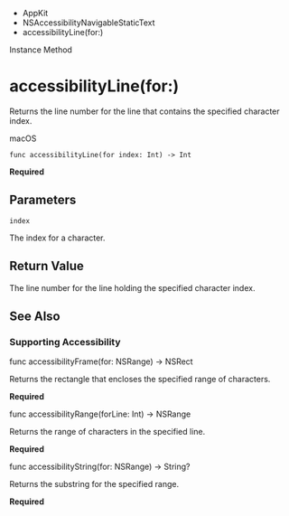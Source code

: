 

- AppKit
- NSAccessibilityNavigableStaticText
-  accessibilityLine(for:) 

Instance Method

# accessibilityLine(for:)

Returns the line number for the line that contains the specified character index.

macOS

``` source
func accessibilityLine(for index: Int) -> Int
```

**Required**

## Parameters 

`index`  

The index for a character.

## Return Value

The line number for the line holding the specified character index.

## See Also

### Supporting Accessibility

func accessibilityFrame(for: NSRange) -> NSRect

Returns the rectangle that encloses the specified range of characters.

**Required**

func accessibilityRange(forLine: Int) -> NSRange

Returns the range of characters in the specified line.

**Required**

func accessibilityString(for: NSRange) -> String?

Returns the substring for the specified range.

**Required**

